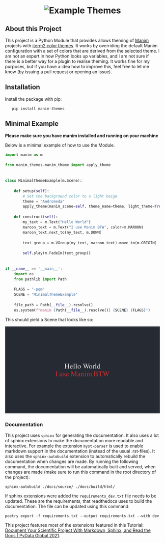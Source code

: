 <h1 align="center">
  <img src="https://raw.githubusercontent.com/Alexander-Nasuta/manim-themes/master/resources/ThemeGif_ManimCE_v0.19.0.gif" alt="Example Themes" />
</h1>

## About this Project

This project is a Python Module that provides allows theming of [Manim](https://www.manim.community) projects with [iterm2 color themes](https://iterm2colorschemes.com).
It works by overriding the default Manim configuration with a set of colors that are derived from the selected theme.
I am not an expert in how Python looks up variables, and I am not sure if there is a better way for a plugin to realise theming.
It works fine for my purposes, but if you have a idea how to improve this, feel free to let me know (by issuing a pull request or opening an issue).
## Installation

Install the package with pip:
```
   pip install manim-themes
```


## Minimal Example

**Please make sure you have manim installed and running on your machine**

Below is a minimal example of how to use the Module.

```python
import manim as m

from manim_themes.manim_theme import apply_theme


class MinimalThemeExample(m.Scene):

    def setup(self):
        # Set the background color to a light beige
        theme = "Andromeda"
        apply_theme(manim_scene=self, theme_name=theme, light_theme=True)

    def construct(self):
        my_text = m.Text("Hello World")
        maroon_text = m.Text("I use Manim BTW", color=m.MAROON)
        maroon_text.next_to(my_text, m.DOWN)

        text_group = m.VGroup(my_text, maroon_text).move_to(m.ORIGIN)

        self.play(m.FadeIn(text_group))


if __name__ == '__main__':
    import os
    from pathlib import Path

    FLAGS = "-pqm"
    SCENE = "MinimalThemeExample"

    file_path = Path(__file__).resolve()
    os.system(f"manim {Path(__file__).resolve()} {SCENE} {FLAGS}")
```

This should yield a Scene that looks like so:

![Example Output Screenshot](https://raw.githubusercontent.com/Alexander-Nasuta/manim-themes/master/resources/MinimalThemeExample_ManimCE_v0.19.0.png)


### Documentation

This project uses `sphinx` for generating the documentation.
It also uses a lot of sphinx extensions to make the documentation more readable and interactive.
For example the extension `myst-parser` is used to enable markdown support in the documentation (instead of the usual .rst-files).
It also uses the `sphinx-autobuild` extension to automatically rebuild the documentation when changes are made.
By running the following command, the documentation will be automatically built and served, when changes are made (make sure to run this command in the root directory of the project):

```shell
sphinx-autobuild ./docs/source/ ./docs/build/html/
```

If sphinx extensions were added the `requirements_dev.txt` file needs to be updated.
These are the requirements, that readthedocs uses to build the documentation.
The file can be updated using this command:

```shell
poetry export -f requirements.txt --output requirements.txt --with dev
```

This project features most of the extensions featured in this Tutorial: [Document Your Scientific Project With Markdown, Sphinx, and Read the Docs | PyData Global 2021](https://www.youtube.com/watch?v=qRSb299awB0).

